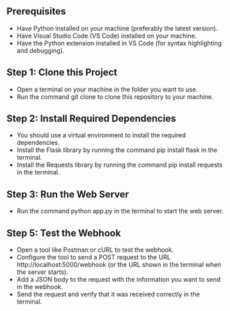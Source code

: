 ## Prerequisites
- Have Python installed on your machine (preferably the latest version).
- Have Visual Studio Code (VS Code) installed on your machine.
- Have the Python extension installed in VS Code (for syntax highlighting and debugging).
## Step 1: Clone this Project
- Open a terminal on your machine in the folder you want to use.
- Run the command git clone to clone this repository to your machine.
## Step 2: Install Required Dependencies
- You should use a virtual environment to install the required dependencies.
- Install the Flask library by running the command pip install flask in the terminal.
- Install the Requests library by running the command pip install requests in the terminal.
## Step 3: Run the Web Server
- Run the command python app.py in the terminal to start the web server.
## Step 5: Test the Webhook
- Open a tool like Postman or cURL to test the webhook.
- Configure the tool to send a POST request to the URL http://localhost:5000/webhook (or the URL shown in the terminal when the server starts).
- Add a JSON body to the request with the information you want to send in the webhook.
- Send the request and verify that it was received correctly in the terminal.
